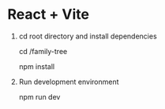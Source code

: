 # React + Vite
1. cd root directory and install dependencies

    cd /family-tree
   
    npm install
3. Run development environment

    npm run dev
